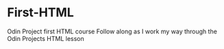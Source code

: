 # First-HTML
Odin Project first HTML course
Follow along as I work my way through the Odin Projects HTML lesson
